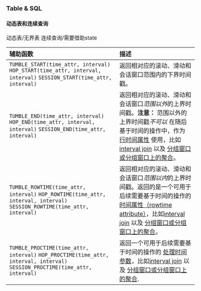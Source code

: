 ### Table & SQL


#### 动态表和连续查询

动态表/无界表
连续查询/需要借助state





| 辅助函数                                                     | 描述                                                         |
| :----------------------------------------------------------- | :----------------------------------------------------------- |
| `TUMBLE_START(time_attr, interval)` `HOP_START(time_attr, interval, interval)` `SESSION_START(time_attr, interval)` | 返回相对应的滚动、滑动和会话窗口范围内的下界时间戳。         |
| `TUMBLE_END(time_attr, interval)` `HOP_END(time_attr, interval, interval)` `SESSION_END(time_attr, interval)` | 返回相对应的滚动、滑动和会话窗口*范围以外*的上界时间戳。**注意：** 范围以外的上界时间戳*不可以* 在随后基于时间的操作中，作为 [行时间属性](https://ci.apache.org/projects/flink/flink-docs-release-1.12/zh/dev/table/streaming/time_attributes.html) 使用，比如 [interval join](https://ci.apache.org/projects/flink/flink-docs-release-1.12/zh/dev/table/sql/queries.html#joins) 以及 [分组窗口或分组窗口上的聚合](https://ci.apache.org/projects/flink/flink-docs-release-1.12/zh/dev/table/sql/queries.html#aggregations)。 |
| `TUMBLE_ROWTIME(time_attr, interval)` `HOP_ROWTIME(time_attr, interval, interval)` `SESSION_ROWTIME(time_attr, interval)` | 返回相对应的滚动、滑动和会话窗口*范围以内*的上界时间戳。返回的是一个可用于后续需要基于时间的操作的[时间属性（rowtime attribute）](https://ci.apache.org/projects/flink/flink-docs-release-1.12/zh/dev/table/streaming/time_attributes.html)，比如[interval join](https://ci.apache.org/projects/flink/flink-docs-release-1.12/zh/dev/table/sql/queries.html#joins) 以及 [分组窗口或分组窗口上的聚合](https://ci.apache.org/projects/flink/flink-docs-release-1.12/zh/dev/table/sql/queries.html#aggregations)。 |
| `TUMBLE_PROCTIME(time_attr, interval)` `HOP_PROCTIME(time_attr, interval, interval)` `SESSION_PROCTIME(time_attr, interval)` | 返回一个可用于后续需要基于时间的操作的 [处理时间参数](https://ci.apache.org/projects/flink/flink-docs-release-1.12/zh/dev/table/streaming/time_attributes.html#processing-time)，比如[interval join](https://ci.apache.org/projects/flink/flink-docs-release-1.12/zh/dev/table/sql/queries.html#joins) 以及 [分组窗口或分组窗口上的聚合](https://ci.apache.org/projects/flink/flink-docs-release-1.12/zh/dev/table/sql/queries.html#aggregations). |
